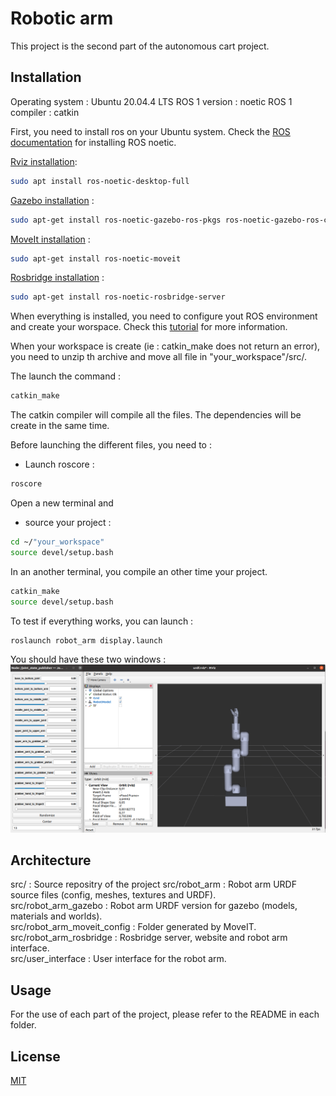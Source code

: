 # Robotic arm

This project is the second part of the autonomous cart project.

## Installation

Operating system : Ubuntu 20.04.4 LTS
ROS 1 version : noetic
ROS 1 compiler : catkin

First, you need to install ros on your Ubuntu system.
Check the [ROS documentation](http://wiki.ros.org/noetic/Installation/Ubuntu) for installing ROS noetic.

[Rviz installation](http://wiki.ros.org/noetic/Installation/Ubuntu):

```bash
sudo apt install ros-noetic-desktop-full
```

[Gazebo installation](https://gazebosim.org/tutorials?tut=ros_installing) :

```bash
sudo apt-get install ros-noetic-gazebo-ros-pkgs ros-noetic-gazebo-ros-control
```

[MoveIt installation](https://moveit.ros.org/install/) :

```bash
sudo apt-get install ros-noetic-moveit
```

[Rosbridge installation](http://wiki.ros.org/rosbridge_suite) :

```bash
sudo apt-get install ros-noetic-rosbridge-server
```

When everything is installed, you need to configure yout ROS environment and create your worspace.
Check this [tutorial](http://wiki.ros.org/ROS/Tutorials/InstallingandConfiguringROSEnvironment) for more information.

When your workspace is create (ie : catkin_make does not return an error), you need to unzip th archive and move all file in "your_workspace"/src/.

The launch the command :

```bash
catkin_make
```

The catkin compiler will compile all the files.
The dependencies will be create in the same time.

Before launching the different files, you need to :

- Launch roscore :

```bash
roscore
```

Open a new terminal and

- source your project :

```bash
cd ~/"your_workspace"
source devel/setup.bash
```

In an another terminal, you compile an other time your project.

```bash
catkin_make
source devel/setup.bash
```

To test if everything works, you can launch :

```bash
roslaunch robot_arm display.launch
```

You should have these two windows :
![robot_arm_rviz](readme_image/robot_arm_rviz.png)

## Architecture

src/ : Source repositry of the project
src/robot_arm : Robot arm URDF source files (config, meshes, textures and URDF).\
src/robot_arm_gazebo : Robot arm URDF version for gazebo (models, materials and worlds).\
src/robot_arm_moveit_config : Folder generated by MoveIT.\
src/robot_arm_rosbridge : Rosbridge server, website and robot arm interface.\
src/user_interface : User interface for the robot arm.

## Usage

For the use of each part of the project, please refer to the README in each folder.

## License

[MIT](https://choosealicense.com/licenses/mit/)
